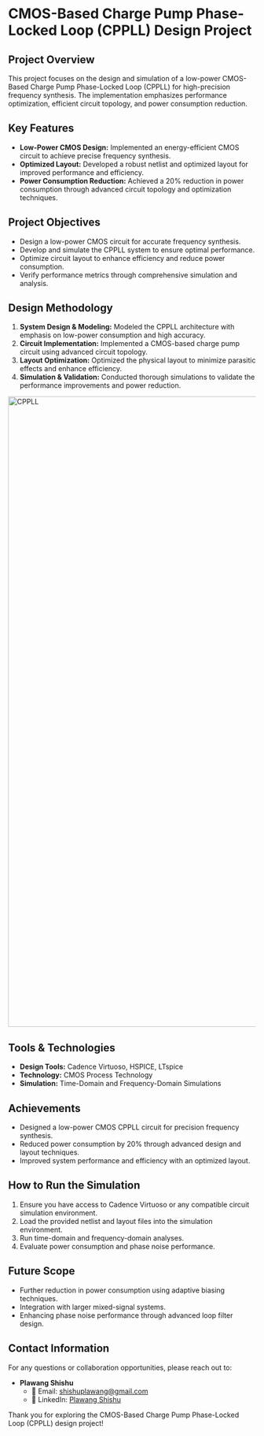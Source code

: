 # CMOS-Based Charge Pump Phase-Locked Loop (CPPLL) Design Project

## Project Overview
This project focuses on the design and simulation of a low-power CMOS-Based Charge Pump Phase-Locked Loop (CPPLL) for high-precision frequency synthesis. The implementation emphasizes performance optimization, efficient circuit topology, and power consumption reduction.

## Key Features
- **Low-Power CMOS Design:** Implemented an energy-efficient CMOS circuit to achieve precise frequency synthesis.
- **Optimized Layout:** Developed a robust netlist and optimized layout for improved performance and efficiency.
- **Power Consumption Reduction:** Achieved a 20% reduction in power consumption through advanced circuit topology and optimization techniques.

## Project Objectives
- Design a low-power CMOS circuit for accurate frequency synthesis.
- Develop and simulate the CPPLL system to ensure optimal performance.
- Optimize circuit layout to enhance efficiency and reduce power consumption.
- Verify performance metrics through comprehensive simulation and analysis.

## Design Methodology
1. **System Design & Modeling:** Modeled the CPPLL architecture with emphasis on low-power consumption and high accuracy.
2. **Circuit Implementation:** Implemented a CMOS-based charge pump circuit using advanced circuit topology.
3. **Layout Optimization:** Optimized the physical layout to minimize parasitic effects and enhance efficiency.
4. **Simulation & Validation:** Conducted thorough simulations to validate the performance improvements and power reduction.

<img width="1280" alt="CPPLL" src="https://github.com/user-attachments/assets/4ee2c94f-8b94-4e36-ba3a-0374efa7ef7c" />

## Tools & Technologies
- **Design Tools:** Cadence Virtuoso, HSPICE, LTspice
- **Technology:** CMOS Process Technology
- **Simulation:** Time-Domain and Frequency-Domain Simulations

## Achievements
- Designed a low-power CMOS CPPLL circuit for precision frequency synthesis.
- Reduced power consumption by 20% through advanced design and layout techniques.
- Improved system performance and efficiency with an optimized layout.

## How to Run the Simulation
1. Ensure you have access to Cadence Virtuoso or any compatible circuit simulation environment.
2. Load the provided netlist and layout files into the simulation environment.
3. Run time-domain and frequency-domain analyses.
4. Evaluate power consumption and phase noise performance.

## Future Scope
- Further reduction in power consumption using adaptive biasing techniques.
- Integration with larger mixed-signal systems.
- Enhancing phase noise performance through advanced loop filter design.

## Contact Information
For any questions or collaboration opportunities, please reach out to:
- **Plawang Shishu**
  - 📧 Email: [shishuplawang@gmail.com](mailto:shishuplawang@gmail.com)
  - 🔗 LinkedIn: [Plawang Shishu](https://www.linkedin.com/in/plawang-shishu-222624207/)

Thank you for exploring the CMOS-Based Charge Pump Phase-Locked Loop (CPPLL) design project!

